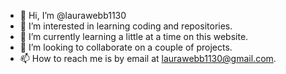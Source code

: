 - 👋 Hi, I’m @laurawebb1130
- 👀 I’m interested in learning coding and repositories.
- 🌱 I’m currently learning a little at a time on this website.
- 💞️ I’m looking to collaborate on a couple of projects.
- 📫 How to reach me is by email at laurawebb1130@gmail.com.

<!---
laurawebb1130/laurawebb1130 is a ✨ special ✨ repository because its `README.md` (this file) appears on your GitHub profile.
You can click the Preview link to take a look at your changes.
--->

